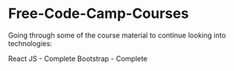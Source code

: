 # Free-Code-Camp-Courses
Going through some of the course material to continue looking into technologies:

React JS - Complete
Bootstrap - Complete
